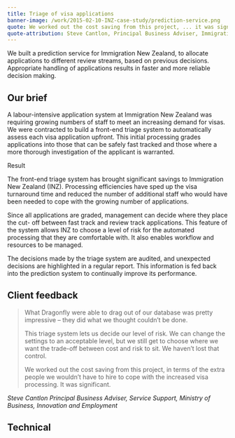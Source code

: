 ```yaml
---
title: Triage of visa applications
banner-image: /work/2015-02-10-INZ-case-study/prediction-service.png
quote: We worked out the cost saving from this project, ... it was significant
quote-attribution: Steve Cantlon, Principal Business Adviser, Immigration New Zealand
---
```


We built a prediction service for Immigration New Zealand, to allocate applications
to different review streams, based on previous decisions. Appropriate handling of applications
results in faster and more reliable decision making.
<!--more-->

## Our brief

A labour-intensive application system at Immigration New Zealand 
was requiring growing numbers of staff to meet an 
increasing demand for visas.  We were contracted to build a front-end triage system to automatically assess each 
visa application upfront. This initial processing grades applications into those that can 
be safely fast tracked and those where a more thorough investigation of the applicant 
is warranted. 

Result

The front-end triage system has brought significant savings to Immigration New 
Zealand (INZ). Processing efficiencies have sped up the visa turnaround time and 
reduced the number of additional staff who would have been needed to cope with the 
growing number of applications. 

Since all applications are graded, management can decide where they place the cut-
off between fast track and review track applications. This feature of the system 
allows INZ to choose a level of risk for the automated processing that they are 
comfortable with. It also enables workflow and resources to be managed. 

The decisions made by the triage system are audited, and unexpected decisions are 
highlighted in a regular report. This information is fed back into the prediction system 
to continually improve its performance.  

## Client feedback

> What Dragonfly were able to drag out of our database was pretty impressive – they 
did what we thought couldn’t be done. 
>
> This triage system lets us decide our level of risk. We can change the settings to an 
acceptable level, but we still get to choose where we want the trade-off between cost 
and risk to sit. We haven’t lost that control.
>
> We worked out the cost saving from this project, in terms of the extra people we 
wouldn’t have to hire to cope with the increased visa processing. It was significant.
>
<cite>Steve Cantlon
Principal Business Adviser, Service Support,
Ministry of Business, Innovation and Employment</cite>

## Technical


